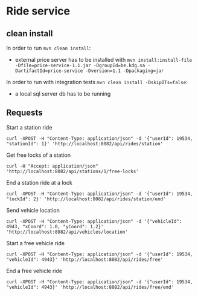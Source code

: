 # Ride service

## clean install

In order to run `mvn clean install`:
- external price server has to be installed with `mvn install:install-file -Dfile=price-service-1.1.jar -DgroupId=be.kdg.sa -DartifactId=price-service -Dversion=1.1 -Dpackaging=jar`

In order to run with integration tests `mvn clean install -DskipITs=false`:
- a local sql server db has to be running

## Requests

Start a station ride

    curl -XPOST -H "Content-Type: application/json" -d '{"userId": 19534, "stationId": 1}' 'http://localhost:8082/api/rides/station'

Get free locks of a station

    curl -H "Accept: application/json" 'http://localhost:8082/api/stations/1/free-locks'

End a station ride at a lock

    curl -XPOST -H "Content-Type: application/json" -d '{"userId": 19534, "lockId": 2}' 'http://localhost:8082/api/rides/station/end'

Send vehicle location

    curl -XPOST -H "Content-Type: application/json" -d '{"vehicleId": 4943, "xCoord": 1.0, "yCoord": 1.2}' 'http://localhost:8082/api/vehicles/location'

Start a free vehicle ride

    curl -XPOST -H "Content-Type: application/json" -d '{"userId": 19534, "vehicleId": 4943}' 'http://localhost:8082/api/rides/free'

End a free vehicle ride

    curl -XPOST -H "Content-Type: application/json" -d '{"userId": 19534, "vehicleId": 4943}' 'http://localhost:8082/api/rides/free/end'
